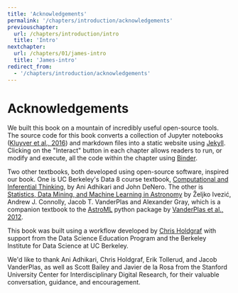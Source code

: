 ```yaml
---
title: 'Acknowledgements'
permalink: '/chapters/introduction/acknowledgements'
previouschapter:
  url: /chapters/introduction/intro
  title: 'Intro'
nextchapter:
  url: /chapters/01/james-intro
  title: 'James-intro'
redirect_from:
  - '/chapters/introduction/acknowledgements'
---
```

# Acknowledgements

We built this book on a mountain of incredibly useful open-source tools. The source code for this book converts a collection of Jupyter notebooks ([Kluyver et al., 2016](http://ebooks.iospress.nl/publication/42900)) and markdown files into a static website using [Jekyll](https://jekyllrb.com/). Clicking on the "Interact" button in each chapter allows readers to run, or modify and execute, all the code within the chapter using [Binder](https://mybinder.org).

Two other textbooks, both developed using open-source software, inspired our book. One is UC Berkeley's Data 8 course textbook, [Computational and Inferential Thinking](https://www.inferentialthinking.com/), by Ani Adhikari and John DeNero. The other is [Statistics, Data Mining, and Machine Learning in Astronomy](https://press.princeton.edu/titles/10159.html) by Željko Ivezić, Andrew J. Connolly, Jacob T. VanderPlas and Alexander Gray, which is a companion textbook to the [AstroML](http://www.astroml.org/) python package by [VanderPlas et al., 2012](http://www.astroml.org/index.html#citing-astroml).

This book was built using a workflow developed by [Chris Holdgraf](https://predictablynoisy.com/textbooks-with-jupyter/chapters/introduction/intro) with support from the Data Science Education Program and the Berkeley Institute for Data Science at UC Berkeley.

We'd like to thank Ani Adhikari, Chris Holdgraf, Erik Tollerud, and Jacob VanderPlas, as well as Scott Bailey and Javier de la Rosa from the Stanford University Center for Interdisciplinary Digital Research, for their valuable conversation, guidance, and encouragement.